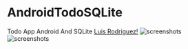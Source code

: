 # AndroidTodoSQLite
Todo App Android And SQLite
[Luis Rodriguez!](http://google.com)
![screenshots](https://github.com/lrdgz/AndroidTodoSQLite/screenshots/TodoAndroidSqlite.PNG)
![screenshots](https://github.com/lrdgz/AndroidTodoSQLite/screenshots/TodoAndroidSqliteAdd.PNG)